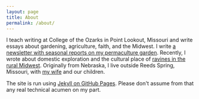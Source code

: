 ```yaml
---
layout: page
title: About
permalink: /about/
---
```

I teach writing at College of the Ozarks in Point Lookout, Missouri and write essays about gardening, agriculture, faith, and the Midwest. I write [a newsletter with seasonal reports on my permaculture garden](habitation.substack.com/). Recently, I wrote about domestic exploration and the cultural place of [ravines in the rural Midwest](https://www.frontporchrepublic.com/2021/01/ravining/). Originally from Nebraska, I live outside Reeds Spring, Missouri, with [my wife](https://www.instagram.com/windfallarts/) and our children.

The site is run using [Jekyll on GitHub Pages](https://github.com/matthewjmiller/). Please don't assume from that any real technical acumen on my part. 
